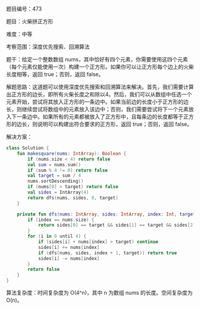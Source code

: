 题目编号：473

题目：火柴拼正方形

难度：中等

考察范围：深度优先搜索、回溯算法

题干：给定一个整数数组 nums，其中恰好有四个元素，你需要使用这四个元素（每个元素仅能使用一次）构建一个正方形。如果你可以让正方形每个边上的火柴长度相等，返回 true；否则，返回 false。

解题思路：这道题可以使用深度优先搜索和回溯算法来解决。首先，我们需要计算出正方形的边长，即所有火柴长度之和除以4。然后，我们可以从数组中任选一个元素开始，尝试将其放入正方形的一条边中。如果当前边的长度小于正方形的边长，则继续尝试将数组中的元素放入该边中；否则，我们需要尝试将下一个元素放入下一条边中。如果所有的元素都被放入了正方形中，且每条边的长度都等于正方形的边长，则说明可以构建出符合要求的正方形，返回 true；否则，返回 false。

解决方案：

```kotlin
class Solution {
    fun makesquare(nums: IntArray): Boolean {
        if (nums.size < 4) return false
        val sum = nums.sum()
        if (sum % 4 != 0) return false
        val target = sum / 4
        nums.sortDescending()
        if (nums[0] > target) return false
        val sides = IntArray(4)
        return dfs(nums, sides, 0, target)
    }

    private fun dfs(nums: IntArray, sides: IntArray, index: Int, target: Int): Boolean {
        if (index == nums.size) {
            return sides[0] == target && sides[1] == target && sides[2] == target
        }
        for (i in 0 until 4) {
            if (sides[i] + nums[index] > target) continue
            sides[i] += nums[index]
            if (dfs(nums, sides, index + 1, target)) return true
            sides[i] -= nums[index]
        }
        return false
    }
}
```

算法复杂度：时间复杂度为 O(4^n)，其中 n 为数组 nums 的长度。空间复杂度为 O(n)。